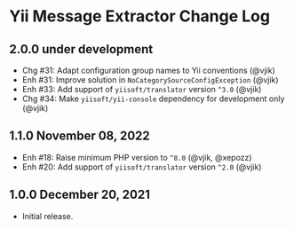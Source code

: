 # Yii Message Extractor Change Log

## 2.0.0 under development

- Chg #31: Adapt configuration group names to Yii conventions (@vjik)
- Enh #31: Improve solution in `NoCategorySourceConfigException` (@vjik)
- Enh #33: Add support of `yiisoft/translator` version `^3.0` (@vjik)
- Chg #34: Make `yiisoft/yii-console` dependency for development only (@vjik) 

## 1.1.0 November 08, 2022

- Enh #18: Raise minimum PHP version to `^8.0` (@vjik, @xepozz)
- Enh #20: Add support of `yiisoft/translator` version `^2.0` (@vjik)

## 1.0.0 December 20, 2021

- Initial release.

